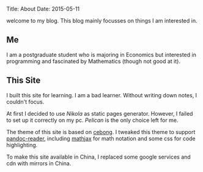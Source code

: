 Title: About
Date: 2015-05-11

welcome to my blog. This blog mainly focusses on things I am interested in.

## Me

I am a postgraduate student who is majoring in Economics
but interested in programming and fascinated by Mathematics
(though not good at it).

## This Site

I built this site for learning. I am a bad learner. Without writing down notes,
I couldn't focus.

At first I decided to use *Nikola* as static pages generator. However, I failed
to set up it correctly on my pc. *Pelican* is the only choice left for me.

The theme of this site is based on 
[cebong](https://github.com/getpelican/pelican-themes/tree/master/cebong).
I tweaked this theme to support 
[pandoc-reader](https://github.com/liob/pandoc_reader), including
[mathjax](http://www.mathjax.org) for math notation and some css for code highlighting.

To make this site available in China, I replaced some google services and cdn
with mirrors in China.

